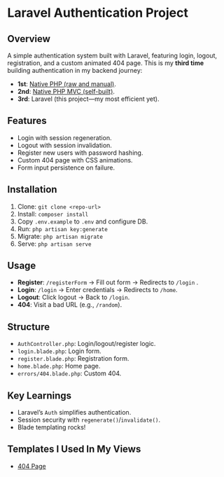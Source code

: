 # Laravel Authentication Project

## Overview
A simple authentication system built with Laravel, featuring login, logout, registration, and a custom animated 404 page. This is my **third time** building authentication in my backend journey:
- **1st**: [Native PHP (raw and manual)](https://github.com/Menna-Baligh/Authentication-Project.git).
- **2nd**: [Native PHP MVC (self-built)](https://github.com/Menna-Baligh/AuthByMVC.git).
- **3rd**: Laravel (this project—my most efficient yet).

## Features
- Login with session regeneration.
- Logout with session invalidation.
- Register new users with password hashing.
- Custom 404 page with CSS animations.
- Form input persistence on failure.



## Installation
1. Clone: `git clone <repo-url>`
2. Install: `composer install`
3. Copy `.env.example` to `.env` and configure DB.
4. Run: `php artisan key:generate`
5. Migrate: `php artisan migrate`
6. Serve: `php artisan serve`

## Usage
- **Register**: `/registerForm` → Fill out form → Redirects to `/login` .
- **Login**: `/login` → Enter credentials → Redirects to `/home`.
- **Logout**: Click logout → Back to `/login`.
- **404**: Visit a bad URL (e.g., `/random`).

## Structure
- `AuthController.php`: Login/logout/register logic.
- `login.blade.php`: Login form.
- `register.blade.php`: Registration form.
- `home.blade.php`: Home page.
- `errors/404.blade.php`: Custom 404.


## Key Learnings
- Laravel’s `Auth` simplifies authentication.
- Session security with `regenerate()`/`invalidate()`.
- Blade templating rocks!


## Templates I Used In My Views
- [404 Page](https://codepen.io/vineethtrv/pen/NRzNLz)

